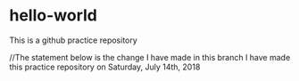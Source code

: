 # hello-world
This is a github practice repository

//The statement below is the change I have made in this branch
I have made this practice repository on Saturday, July 14th, 2018
